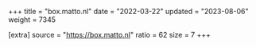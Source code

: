 +++
title = "box.matto.nl"
date = "2022-03-22"
updated = "2023-08-06"
weight = 7345

[extra]
source = "https://box.matto.nl"
ratio = 62
size = 7
+++
